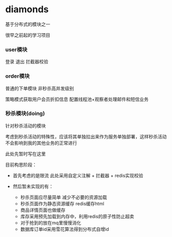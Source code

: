 # diamonds

基于分布式的模块之一

很早之前起的学习项目

### user模块
登录 退出 拦截器校验

### order模块
普通的下单模块 非秒杀高并发级别 

策略模式获取用户会员折扣信息 配置线程池+观察者处理邮件和短信业务

### 秒杀模块(doing)
针对秒杀活动的模块

考虑到秒杀活动的特殊性，应该将其单独拉出来作为服务单独部署，这样秒杀活动不会影响到我的其他业务的正常进行

此处先暂时写在这里

目前构思阶段：

- 首先考虑的是限流 此处采用自定义注解 + 拦截器 + redis实现校验

- 然后暂未实现的有：
    - 秒杀页面应尽量简单 减少不必要的资源加载
    - 秒杀页面作为静态资源缓存 redis缓存html
    - 商品详情页面也做缓存
    - 库存采用预先加载到内存中，利用redis的原子性防止超卖
    - 对于抢到的放在mq里慢慢消化
    - 数据库订单id采用雪花算法得到分布式自增id
